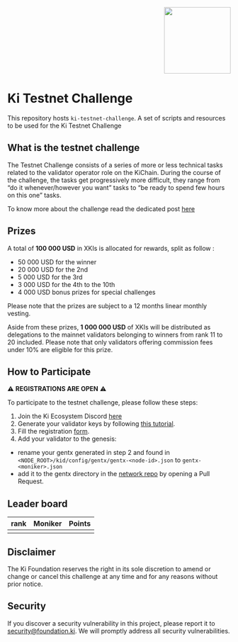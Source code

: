 <p align="right">
    <img width=150px src="https://wallet-testnet.blockchain.ki/static/img/icons/ki-chain.png" />
</p>

# Ki Testnet Challenge
This repository hosts `ki-testnet-challenge`. A set of scripts and resources to be used for the Ki Testnet Challenge

## What is the testnet challenge
The Testnet Challenge consists of a series of more or less technical tasks related to the validator operator role on the KiChain. During the course of the challenge, the tasks get progressively more difficult, they range from “do it whenever/however you want” tasks to “be ready to spend few hours on this one” tasks.

To know more about the challenge read the dedicated post [here](https://medium.com/ki-foundation/announcing-the-kichain-challenge-incentivized-testnet-420006b48535)

## Prizes
A total of **100 000 USD** in XKIs is allocated for rewards, split as follow :
- 50 000 USD for the winner
- 20 000 USD for the 2nd
- 5 000 USD for the 3rd
- 3 000 USD for the 4th to the 10th
- 4 000 USD bonus prizes for special challenges

Please note that the prizes are subject to a 12 months linear monthly vesting.

Aside from these prizes, **1 000 000 USD** of XKIs will be distributed as delegations to the mainnet validators belonging to winners from rank 11 to 20 included. Please note that only validators offering commission fees under 10% are eligible for this prize.

## How to Participate
&#9888;  **REGISTRATIONS ARE OPEN**   &#9888;

To participate to the testnet challenge, please follow these steps:
1. Join the Ki Ecosystem Discord [here](https://discord.gg/D3vvEeBpE5)  
2. Generate your validator keys by following [this tutorial](tutorials/gentx.md).
3. Fill the registration [form](https://forms.gle/AxNdZQ7qeGiQfmjy7).
4. Add your validator to the genesis:
  - rename your gentx generated in step 2 and found in `<NODE_ROOT>/kid/config/gentx/gentx-<node-id>.json` to `gentx-<moniker>.json`
  - add it to the gentx directory in the [network repo](https://github.com/KiFoundation/ki-networks/tree/v0.1/Testnet/kichain-t-2/gentx) by opening a Pull Request.

## Leader board

| rank | Moniker | Points |
| ---- | ------- | ------ |
|      |         |        |

## Disclaimer
The Ki Foundation reserves the right in its sole discretion to amend or change or cancel this challenge at any time and for any reasons without prior notice.

## Security
If you discover a security vulnerability in this project, please report it to security@foundation.ki. We will promptly address all security vulnerabilities.
